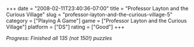 +++
date = "2008-02-11T23:40:36-07:00"
title = "Professor Layton and the Curious Village"
slug = "professor-layton-and-the-curious-village-5"
category = ["Playing A Game"]
game = ["Professor Layton and the Curious Village"]
platform = ["DS"]
rating = ["Good"]
+++

<i>Progress: Finished all 135 (not 150!) puzzles</i>